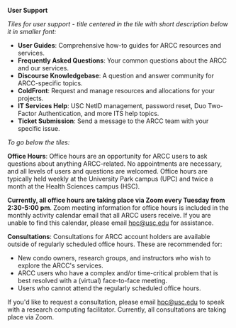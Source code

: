 **User Support**

*Tiles for user support - title centered in the tile with short description below it in smaller font:*

 - **User Guides**: Comprehensive how-to guides for ARCC resources and services.
 - **Frequently Asked Questions**: Your common questions about the ARCC and our services.
 - **Discourse Knowledgebase**: A question and answer community for ARCC-specific topics.
 - **ColdFront**: Request and manage resources and allocations for your projects.
 - **IT Services Help**: USC NetID management, password reset, Duo Two-Factor Authentication, and more ITS help topics.
 - **Ticket Submission**: Send a message to the ARCC team with your specific issue.

*To go below the tiles:*

**Office Hours**: Office hours are an opportunity for ARCC users to ask questions about anything ARCC-related. No appointments are necessary, and all levels of users and questions are welcomed. Office hours are typically held weekly at the University Park campus (UPC) and twice a month at the Health Sciences campus (HSC).

**Currently, all office hours are taking place via Zoom every Tuesday from 2:30-5:00 pm**. Zoom meeting information for office hours is included in the monthly activity calendar email that all ARCC users receive. If you are unable to find this calendar, please email hpc@usc.edu for assistance.

**Consultations**: Consultations for ARCC account holders are available outside of  regularly scheduled office hours. These are recommended for:

 - New condo owners, research groups, and instructors who wish to explore the ARCC's services.
 - ARCC users who have a complex and/or time-critical problem that is best resolved with a (virtual) face-to-face meeting.
 - Users who cannot attend the regularly scheduled office hours.

If you'd like to request a consultation, please email hpc@usc.edu to speak with a research computing facilitator. Currently, all consultations are taking place via Zoom.
